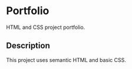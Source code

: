 # Portfolio
HTML and  CSS  project portfolio.
## Description
This project uses semantic HTML and basic CSS. 
